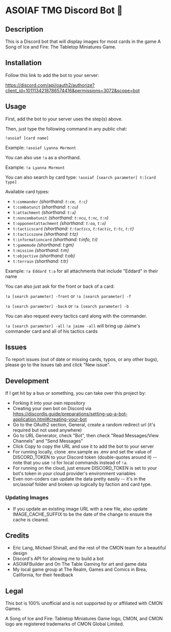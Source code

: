# ASOIAF TMG Discord Bot 🐉

## Description

This is a Discord bot that will display images for most cards in the game A Song of Ice and Fire: The Tabletop Miniatures Game.

## Installation

Follow this link to add the bot to your server: 

https://discord.com/api/oauth2/authorize?client_id=1011134218786574416&permissions=3072&scope=bot

## Usage

First, add the bot to your server uses the step(s) above.

Then, just type the following command in any public chat:

`!asoiaf [card name]`

Example: `!asoiaf Lyanna Mormont`

You can also use `!a` as a shorthand.

Example: `!a Lyanna Mormont`

You can also search by card type: `!asoiaf [search parameter] t:[card type]`

Available card types:

- `t:commander` _(shorthand: `t:cm, t:c`)_
- `t:combatunit` _(shorthand: `t:cu`)_
- `t:attachment` _(shorthand: `t:a`)_
- `t:noncombatunit` _(shorthand: `t:ncu`, `t:nc`, `t:n`)_
- `t:opponentattachment` _(shorthand: `t:oa`, `t:o`)_
- `t:tacticscard` _(shorthand: `t:tactics`, `t:tactic`, `t:tc`, `t:t`)_
- `t:tacticszone` _(shorthand: t:tz)_
- `t:informationcard` _(shorthand: t:info, t:i)_
- `t:gamemode` _(shorthand: t:gm)_
- `t:mission` _(shorthand: t:m)_
- `t:objective` _(shorthand: t:ob)_
- `t:terrain` _(shorthand: t:tr)_

Example: `!a Eddard t:a` for all attachments that include "Eddard" in their name

You can also just ask for the front or back of a card:

`!a [search parameter] -front` or `!a [search parameter] -f`

`!a [search parameter] -back` or `!a [search parameter] -b`

You can also request every tactics card along with the commander.

`!a [search parameter] -all`
`!a jaime -all` will bring up Jaime's commander card and all of his tactics cards

## Issues

To report issues (out of date or missing cards, typos, or any other bugs), please go to the Issues tab and click "New issue".

## Development

If I get hit by a bus or something, you can take over this project by:

- Forking it into your own repository
- Creating your own bot on Discord via https://discordjs.guide/preparations/setting-up-a-bot-application.html#creating-your-bot
- Go to the OAuth2 section, General, create a random redirect url (it's required but not used anywhere)
- Go to URL Generator, check "Bot", then check "Read Messages/View Channels" and "Send Messages"
- Click Copy to copy the URL and use it to add the bot to your server
- For running locally, clone .env.sample as .env and set the value of DISCORD_TOKEN to your Discord token (double-quotes around it) -- note that you use `!d` for local commands instead of `!a`.
- For running on the cloud, just ensure DISCORD_TOKEN is set to your bot's token in your cloud provider's environment variables
- Even non-coders can update the data pretty easily -- it's in the src/asoiaf folder and broken up logically by faction and card type.

### Updating Images

- If you update an existing image URL with a new file, also update IMAGE_CACHE_SUFFIX to be the date of the change to ensure the cache is cleared.

## Credits

- Eric Lang, Michael Shinall, and the rest of the CMON team for a beautiful design
- Discord's API for allowing me to build a bot
- ASOIAFBuilder and On The Table Gaming for art and game data
- My local game group at The Realm, Games and Comics in Brea, California, for their feedback

## Legal

This bot is 100% unofficial and is not supported by or affiliated with CMON Games.

A Song of Ice and Fire: Tabletop Miniatures Game logo, CMON, and CMON logo are registered trademarks of CMON Global Limited.
